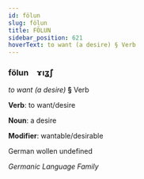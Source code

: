 ```yaml
---
id: fölun
slug: fölun
title: FÖLUN
sidebar_position: 621
hoverText: to want (a desire) § Verb
---
```


### fölun&emsp;<span kind="abugida">ɤıʓ̃ʃ</span>

*to want (a desire)* **§** Verb

**Verb**: to want/desire

**Noun**: a desire

**Modifier**: wantable/desirable

German wollen undefined

*Germanic Language Family*
